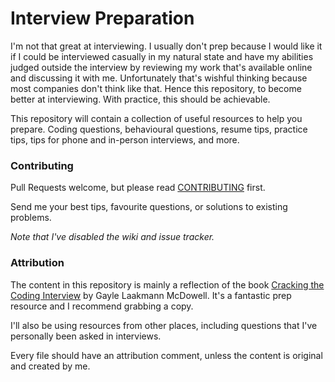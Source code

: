 Interview Preparation
=====================

I'm not that great at interviewing. I usually don't prep because I would like it
if I could be interviewed casually in my natural state and have my abilities
judged outside the interview by reviewing my work that's available online and
discussing it with me. Unfortunately that's wishful thinking because most
companies don't think like that. Hence this repository, to become better at
interviewing. With practice, this should be achievable.

This repository will contain a collection of useful resources to help you
prepare. Coding questions, behavioural questions, resume tips, practice
tips, tips for phone and in-person interviews, and more.


### Contributing

Pull Requests welcome, but please read [CONTRIBUTING](CONTRIBUTING.md) first.

Send me your best tips, favourite questions, or solutions to existing problems.

_Note that I've disabled the wiki and issue tracker._


### Attribution

The content in this repository is mainly a reflection of the book
[Cracking the Coding Interview][CtCI] by Gayle Laakmann McDowell.
It's a fantastic prep resource and I recommend grabbing a copy.

I'll also be using resources from other places, including questions
that I've personally been asked in interviews.

Every file should have an attribution comment, unless the content is original
and created by me.


[CtCI]: http://www.amazon.com/Cracking-Coding-Interview-Programming-Questions/dp/098478280X
